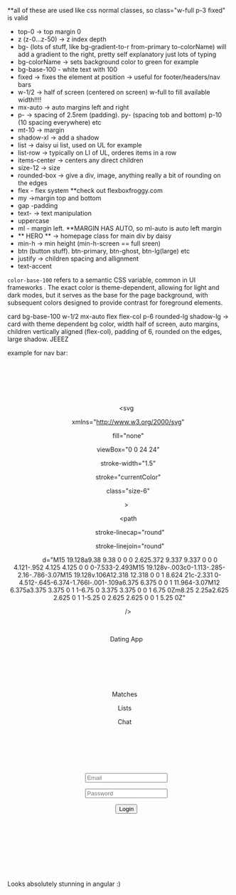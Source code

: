 **all of these are used like css normal classes, so class="w-full p-3 fixed" is valid

- top-0 -> top margin 0
- z (z-0...z-50) -> z index depth
- bg- (lots of stuff, like bg-gradient-to-r from-primary to-colorName) will add a gradient to the right, pretty self explanatory just lots of typing
- bg-colorName -> sets background color to green for example
- bg-base-100 - white text with 100 
- fixed -> fixes the element at position -> useful for footer/headers/nav bars
- w-1/2 -> half of screen (centered on screen) w-full to fill available width!!!!
- mx-auto -> auto margins left and right
- p- -> spacing of 2.5rem (padding). py- (spacing tob and bottom) p-10 (10 spacing everywhere) etc
- mt-10 -> margin
- shadow-xl -> add a shadow
- list -> daisy ui list, used on UL for example
- list-row -> typically on LI of UL, orderes items in a row
- items-center -> centers any direct children
- size-12 -> size
- rounded-box -> give a div, image, anything really a bit of rounding on the edges
- flex - flex system **check out flexboxfroggy.com
- my ->margin top and bottom
- gap -padding
- text- -> text manipulation
- uppercase
- ml - margin left. **MARGIN HAS AUTO, so ml-auto is auto left margin
- ** HERO ** -> homepage class for main div by daisy
- min-h -> min height (min-h-screen == full sreen)
- btn (button stuff). btn-primary, btn-ghost, btn-lg(large) etc
- justify -> children spacing and allignment
- text-accent

`color-base-100` refers to a semantic CSS variable, common in UI frameworks . The exact color is theme-dependent, allowing for light and dark modes, but it serves as the base for the page background, with subsequent colors designed to provide contrast for foreground elements.

card bg-base-100 w-1/2 mx-auto flex flex-col p-6 rounded-lg shadow-lg -> card with theme dependent bg color, width half of screen, auto margins, children vertically aligned (flex-col), padding of 6, rounded on the edges, large shadow. JEEEZ

example for nav bar: 
<header class="p-3 w-full fixed top-0 z-50 bg-gradient-to-r from-primary to-black">

  <div class="flex align-middle items-center px-10 mx-auto gap-6">

    <a class="max-h-16 text-white border-r-white border-r-2 pr-6">

      <div class="flex flex-row align-middle items-center gap-2">

        <svg

          xmlns="http://www.w3.org/2000/svg"

          fill="none"

          viewBox="0 0 24 24"

          stroke-width="1.5"

          stroke="currentColor"

          class="size-6"

        >

          <path

            stroke-linecap="round"

            stroke-linejoin="round"

            d="M15 19.128a9.38 9.38 0 0 0 2.625.372 9.337 9.337 0 0 0 4.121-.952 4.125 4.125 0 0 0-7.533-2.493M15 19.128v-.003c0-1.113-.285-2.16-.786-3.07M15 19.128v.106A12.318 12.318 0 0 1 8.624 21c-2.331 0-4.512-.645-6.374-1.766l-.001-.109a6.375 6.375 0 0 1 11.964-3.07M12 6.375a3.375 3.375 0 1 1-6.75 0 3.375 3.375 0 0 1 6.75 0Zm8.25 2.25a2.625 2.625 0 1 1-5.25 0 2.625 2.625 0 0 1 5.25 0Z"

          />

        </svg>

        Dating App

      </div>

    </a>

    <nav class="flex gap-3 my-2 uppercase text-lg text-white">

      <a>Matches</a>

      <a>Lists</a>

      <a>Chat</a>

    </nav>

    <div class="flex align-middle ml-auto gap-3">

      <form class="flex items-center gap-3">

        <input type="text" class="input" placeholder="Email" />

        <input type="password" class="input" placeholder="Password" />

        <button class="btn btn-primary" type="submit">Login</button>

      </form>

    </div>

  </div>

</header>

Looks absolutely stunning in angular :)

